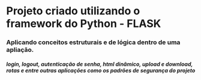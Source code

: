 <h1> Projeto criado utilizando o framework do Python - FLASK </h1>
<h3> Aplicando conceitos estruturais e de lógica dentro de uma apliação. </h3>

<h5>
  login, logout, autenticação de senha, html dinâmico, upload e download, rotas e entre outras aplicações como os padrões de segurança do projeto
</h5>
